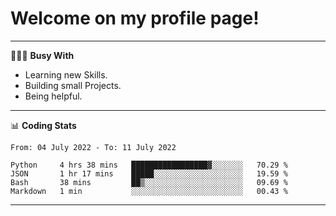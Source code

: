 # Welcome on my profile page!
<!-- print(("dralla"[::-1]+"s").capitalize()) -->

---
👨🏻‍💻 **Busy With**
* Learning new Skills.
* Building small Projects.
* Being helpful.

---
📊 **Coding Stats**
<!--START_SECTION:waka-->

```text
From: 04 July 2022 - To: 11 July 2022

Python     4 hrs 38 mins   █████████████████▓░░░░░░░   70.29 %
JSON       1 hr 17 mins    █████░░░░░░░░░░░░░░░░░░░░   19.59 %
Bash       38 mins         ██▒░░░░░░░░░░░░░░░░░░░░░░   09.69 %
Markdown   1 min           ░░░░░░░░░░░░░░░░░░░░░░░░░   00.43 %
```

<!--END_SECTION:waka-->
---

